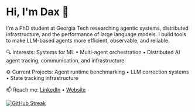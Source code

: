# Hi, I'm Dax 👋

I'm a PhD student at Georgia Tech researching agentic systems, distributed infrastructure, and the performance of large language models. I build tools to make LLM-based agents more efficient, observable, and reliable.

🔍 Interests: Systems for ML • Multi-agent orchestration • Distributed AI agent tracing, communication, and infrastructure

⚙️ Current Projects: Agent runtime benchmarking • LLM correction systems • State tracking infrastructure  

📫 Reach me: [LinkedIn](https://www.linkedin.com/in/daxvdv/) • [Website](https://daxdelvira.github.io/)

[![GitHub Streak](https://github-readme-streak-stats-eight.vercel.app/?user=daxdelvira&theme=gruvbox&exclude_days=Fri%2CSat)](https://git.io/streak-stats)

